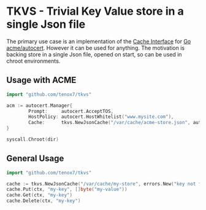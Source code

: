 # TKVS - Trivial Key Value store in a single Json file

The primary use case is an implementation of the [Cache Interface](https://pkg.go.dev/golang.org/x/crypto/acme/autocert#Cache) for [Go acme/autocert](https://pkg.go.dev/golang.org/x/crypto/acme/autocert). However it can be used for anything. The motivation is backing store in a single Json file, opened on start, so can be used in chroot environments.

## Usage with ACME

```go
import "github.com/tenox7/tkvs"

acm := autocert.Manager{
		Prompt:     autocert.AcceptTOS,
		HostPolicy: autocert.HostWhitelist("www.mysite.com"),
		Cache:      tkvs.NewJsonCache("/var/cache/acme-store.json", autocert.ErrCacheMiss),
}

syscall.Chroot(dir)
```

## General Usage

```go
import "github.com/tenox7/tkvs"

cache := tkvs.NewJsonCache("/var/cache/my-store", errors.New("key not found"))
cache.Put(ctx, "my-key", []byte("my-value"))
cache.Get(ctx, "my-key")
cache.Delete(ctx, "my-key")
```
